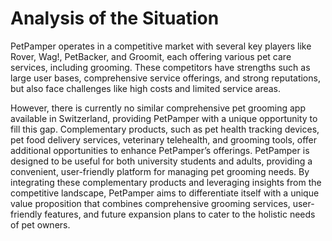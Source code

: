 # Analysis of the Situation

PetPamper operates in a competitive market with several key players like Rover, Wag!, PetBacker, and Groomit, each offering various pet care services, including grooming. These competitors have strengths such as large user bases, comprehensive service offerings, and strong reputations, but also face challenges like high costs and limited service areas. 

However, there is currently no similar comprehensive pet grooming app available in Switzerland, providing PetPamper with a unique opportunity to fill this gap. Complementary products, such as pet health tracking devices, pet food delivery services, veterinary telehealth, and grooming tools, offer additional opportunities to enhance PetPamper’s offerings. PetPamper is designed to be useful for both university students and adults, providing a convenient, user-friendly platform for managing pet grooming needs. By integrating these complementary products and leveraging insights from the competitive landscape, PetPamper aims to differentiate itself with a unique value proposition that combines comprehensive grooming services, user-friendly features, and future expansion plans to cater to the holistic needs of pet owners.
